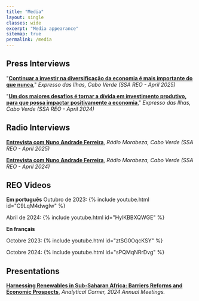 ```yaml
---
title: "Media"
layout: single
classes: wide
excerpt: "Media appearance"
sitemap: true
permalink: /media
---
```


## Press Interviews
"[**Continuar a investir na diversificação da economia é mais importante do que nunca**](https://expressodasilhas.cv/)," *Expresso das Ilhas, Cabo Verde (SSA REO - April 2025)*

"[**Um dos maiores desafios é tornar a dívida em investimento produtivo, para que possa impactar positivamente a economia**](https://expressodasilhas.cv/economia/2024/04/28/um-dos-maiores-desafios-e-tornar-a-divida-em-investimento-produtivo-para-que-possa-impactar-positivamente-a-economia/91163)," *Expresso das Ilhas, Cabo Verde (SSA REO - April 2024)*

## Radio Interviews
[**Entrevista com Nuno Andrade Ferreira**](https://share.transistor.fm/s/05bb7fd0), *Rádio Morabeza, Cabo Verde (SSA REO - April 2025)*

[**Entrevista com Nuno Andrade Ferreira**](https://media.transistor.fm/60a0b5ce/c7e2ad9b.mp3), *Rádio Morabeza, Cabo Verde (SSA REO - April 2024)*

## REO Videos

**Em português**
Outubro de 2023:
{% include youtube.html id="C9LqM4dwgIw" %}

Abril de 2024:
{% include youtube.html id="HylKBBXQWGE" %}

**En français**

Octobre 2023:
{% include youtube.html id="ztSG0OqcKSY" %}

Octobre 2024:
{% include youtube.html id="sPQMqNRrDvg" %}


## Presentations
[**Harnessing Renewables in Sub-Saharan Africa: Barriers Reforms and Economic Prospects**](https://www.imfconnect.org/content/imf/en/annual-meetings/calendar/open/2024/10/22/188772.html), *Analytical Corner, 2024 Annual Meetings.*
[](https://cf-images.us-east-1.prod.boltdns.net/v1/static/45228659001/e6fabd77-5879-4134-8a60-d04b385f41e1/32d36a5d-dd27-41be-94c4-0ba2bf17dc44/1280x720/match/image.jpg)



